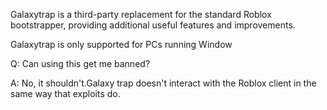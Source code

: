 Galaxytrap is a third-party replacement for the standard Roblox bootstrapper, providing additional useful features and improvements.

Galaxytrap is only supported for PCs running Window

Q: Can using this get me banned?

A: No, it shouldn't.Galaxy trap doesn't interact with the Roblox client in the same way that exploits do.
